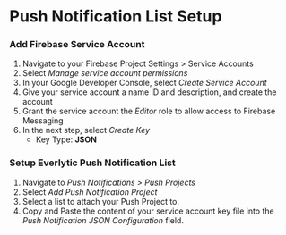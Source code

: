 # Push Notification List Setup

### Add Firebase Service Account

1. Navigate to your Firebase Project Settings > Service Accounts
1. Select _Manage service account permissions_
1. In your Google Developer Console, select _Create Service Account_
1. Give your service account a name ID and description, and create the account
1. Grant the service account the _Editor_ role to allow access to Firebase Messaging
1. In the next step, select _Create Key_
    - Key Type: **JSON**
    
### Setup Everlytic Push Notification List

1. Navigate to _Push Notifications > Push Projects_
1. Select _Add Push Notification Project_
1. Select a list to attach your Push Project to.
1. Copy and Paste the content of your service account key file into the _Push Notification JSON Configuration_ field.